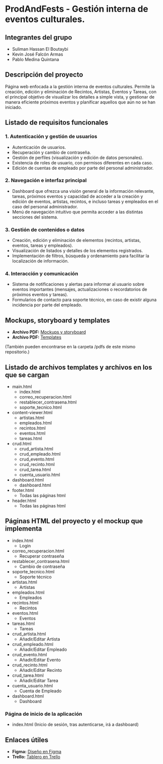 # ProdAndFests - Gestión interna de eventos culturales.

## Integrantes del grupo
- Suliman Hassan El Boutaybi  
- Kevin José Falcón Armas  
- Pablo Medina Quintana  

## Descripción del proyecto
Página web enfocada a la gestión interna de eventos culturales.
Permite la creación, edición y eliminación de Recintos, Artistas, Eventos y Tareas,
con el principal objetivo de visualizar los detalles a simple vista, y gestionar
de manera eficiente próximos eventos y planificar aquellos que aún no se han iniciado.


## Listado de requisitos funcionales
### 1. Autenticación y gestión de usuarios
- Autenticación de usuarios. 
- Recuperación y cambio de contraseña. 
- Gestión de perfiles (visualización y edición de datos personales). 
- Existencia de roles de usuario, con permisos diferentes en cada caso. 
- Edición de cuentas de empleado por parte del personal administrador.

### 2. Navegación e interfaz principal
- Dashboard que ofrezca una visión general de la información relevante, tareas, próximos eventos y capacidad de acceder a la creación y edición de eventos, artistas, recintos, e incluso tareas y empleados en el caso del personal administrador. 
- Menú de navegación intuitivo que permita acceder a las distintas secciones del sistema.

### 3. Gestión de contenidos o datos
- Creación, edición y eliminación de elementos (recintos, artistas, eventos, tareas y empleados). 
- Visualización de listados y detalles de los elementos registrados. 
- Implementación de filtros, búsqueda y ordenamiento para facilitar la localización de información.

### 4. Interacción y comunicación
- Sistema de notificaciones y alertas para informar al usuario sobre eventos importantes (mensajes, actualizaciones o recordatorios de próximos eventos y tareas).
- Formularios de contacto para soporte técnico, en caso de existir alguna incidencia por parte del empleado.  

## Mockups, storyboard y templates
- **Archivo PDF:** [Mockups y storyboard](https://drive.google.com/file/d/1JzGE8Z98nW-HObK0eU7IEDxqI8KOqGVo/view)
- **Archivo PDF:** [Templates](https://drive.google.com/file/d/1fF63HOjzUm8UOH_ISxyiZX9-TdlreM8n/view?usp=drive_link) 

(También pueden encontrarse en la carpeta /pdfs de este mismo repositorio.)

## Listado de archivos templates y archivos en los que se cargan
- main.html
  - index.html
  - correo_recuperacion.html
  - restablecer_contrasena.html
  - soporte_tecnico.html
- content-viewer.html 
  - artistas.html
  - empleados.html
  - recintos.html
  - eventos.html
  - tareas.html
- crud.html
  - crud_artista.html
  - crud_empleado.html
  - crud_evento.html
  - crud_recinto.html
  - crud_tarea.html
  - cuenta_usuario.html
- dashboard.html
  - dashboard.html
- footer.html
  - Todas las páginas html
- header.html
  - Todas las páginas html


## Páginas HTML del proyecto y el mockup que implementa
- index.html
  - Login
- correo_recuperacion.html 
  - Recuperar contraseña
- restablecer_contrasena.html
  - Cambio de contraseña
- soporte_tecnico.html
  - Soporte técnico
- artistas.html
  - Artistas
- empleados.html
  - Empleados
- recintos.html
  - Recintos
- eventos.html
  - Eventos
- tareas.html
  - Tareas
- crud_artista.html
  - Añadir/Editar Artista
- crud_empleado.html
  - Añadir/Editar Empleado
- crud_evento.html
  - Añadir/Editar Evento
- crud_recinto.html
  - Añadir/Editar Recinto
- crud_tarea.html
  - Añadir/Editar Tarea
- cuenta_usuario.html
  - Cuenta de Empleado
- dashboard.html
  - Dashboard

### Página de inicio de la aplicación
- index.html (Inicio de sesión, tras autenticarse, irá a dashboard)

## Enlaces útiles
- **Figma:** [Diseño en Figma](https://www.figma.com/design/O6NHH5X5xD8LPR7eL7aZba/PWM-Grupo-44.1?node-id=0-1&p=f&t=SiV9k2jwRxkNNQqw-0)  
- **Trello:** [Tablero en Trello](https://trello.com/b/wFDWguWA/pwm-441)  
